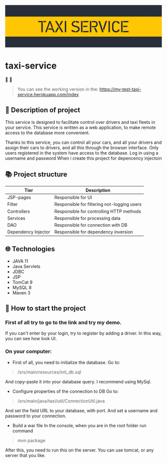 <img alt="taxi-service logo" src="/.github/taxi-service-logo.jpg" />

# taxi-service
:oncoming_taxi:  :oncoming_taxi:

> You can see the working version in the:
> https://my-test-taxi-service.herokuapp.com/index

## :taxi: Description of project
This service is designed to facilitate control over drivers and taxi fleets in your service.
This service is written as a web application, to make remote access to the database more convenient.

Thanks to this service, you can control all your cars, and all your drivers and assign their cars to drivers,
and all this through the browser interface.
Only users registered in the system have access to the database. Log in using a username and password
When i create this project for depencency injectoin 

## :books: Project structure

| Tier                | Description                                 |
|---------------------|---------------------------------------------|
| JSP-pages           | Responsible for UI                          |
| Filter              | Responsible for filtering not-logging users |
| Controllers         | Responsible for controlling HTTP methods    |
| Services            | Responsible for processing data             |
| DAO                 | Responsible for connection with DB          |
| Dependency Injector | Responsible for dependency inversion        |


## :globe_with_meridians: Technologies

- JAVA 11
- Java Servlets
- JDBC
- JSP
- TomCat 9
- MySQL 8
- Maven 3

## :mate: How to start the project
### First of all try to go to the link and try my demo.
If you can't enter by your login, try to register
by adding a driver.
In this way, you can see how look UI.

### On your computer:
- First of all, you need to initialize the database.
  Go to:
> /srs/main/resources/init_db.sql

And copy-paste it into your database query.
I recommend using MySql.

- Configure properties of the connection to DB
  Go to:
> /srs/main/java/taxi/util/ConnectionUtil.java

And set the field URL to your database, with port.
And set a username and password to your connection.

- Build a war file
  In the console, when you are in the root folder run command
> mvn package

After this, you need to run this on the server.
You can use tomcat, or any server that you like.
